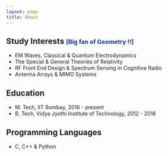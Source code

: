 ```yaml
---
layout: page
title: About
---
```


## Study Interests <b style="color: #12349A; font-size: 16px;">[Big fan of Geometry !!]</b>

* EM Waves, Classical & Quantum Electrodynamics
* The Special & General Theories of Relativity
* RF Front End Design & Spectrum Sensing in Cognitive Radio
* Antenna Arrays & MIMO Systems

## Education

* M. Tech, IIT Bombay, 2016 - present
* B. Tech, Vidya Jyothi Institute of Technology, 2012 - 2016

## Programming Languages

* C, C++ & Python
